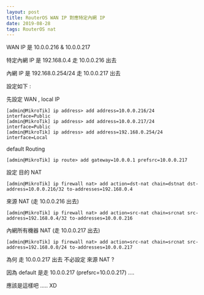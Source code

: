 ```yaml
---
layout: post
title: RouterOS WAN IP 對應特定內網 IP
date: 2019-08-28
tags: RouterOS nat
---
```


WAN IP 是 10.0.0.216 & 10.0.0.217

特定內網 IP 是 192.168.0.4 走 10.0.0.216 出去

內網 IP 是  192.168.0.254/24 走 10.0.0.217 出去

設定如下 :

先設定 WAN , local IP

```
[admin@MikroTik] ip address> add address=10.0.0.216/24 interface=Public
[admin@MikroTik] ip address> add address=10.0.0.217/24 interface=Public
[admin@MikroTik] ip address> add address=192.168.0.254/24 interface=Local
```

default Routing 

```
[admin@MikroTik] ip route> add gateway=10.0.0.1 prefsrc=10.0.0.217
```

設定 目的 NAT
```
[admin@MikroTik] ip firewall nat> add action=dst-nat chain=dstnat dst-address=10.0.0.216/32 to-addresses=192.168.0.4
```

來源 NAT (走 10.0.0.216 出去)
```
[admin@MikroTik] ip firewall nat> add action=src-nat chain=srcnat src-address=192.168.0.4/32 to-addresses=10.0.0.216
```

內網所有機器 NAT (走 10.0.0.217 出去)
```
[admin@MikroTik] ip firewall nat> add action=src-nat chain=srcnat src-address=192.168.0.0/24 to-addresses=10.0.0.217
```

為何 走 10.0.0.217 出去 不必設定 來源 NAT ? 

因為 default 是走  10.0.0.217 (prefsrc=10.0.0.217) ....

應該是這樣吧 ..... XD
